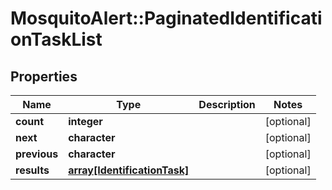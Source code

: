 # MosquitoAlert::PaginatedIdentificationTaskList


## Properties
Name | Type | Description | Notes
------------ | ------------- | ------------- | -------------
**count** | **integer** |  | [optional] 
**next** | **character** |  | [optional] 
**previous** | **character** |  | [optional] 
**results** | [**array[IdentificationTask]**](IdentificationTask.md) |  | [optional] 


